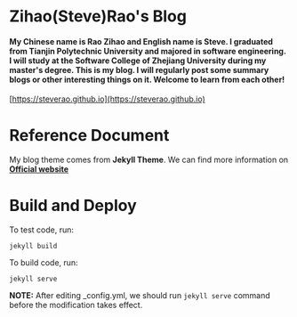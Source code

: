 # Zihao(Steve)Rao's Blog

#### My Chinese name is Rao Zihao and English name is Steve. I graduated from Tianjin Polytechnic University and majored in software engineering. I will study at the Software College of Zhejiang University during my master's degree. This is my blog. I will regularly post some summary blogs or other interesting things on it. Welcome to learn from each other!

[https://steverao.github.io](https://steverao.github.io)



# Reference Document

My blog theme comes from **Jekyll Theme**. We can find more information on **[Official website](http://jekyllcn.com/)**



# Build and Deploy

To test code, run:

```Shell
jekyll build
```

To build code, run:

```Shell
jekyll serve
```

**NOTE:** After editing _config.yml, we should run `jekyll serve` command before the modification takes effect.




